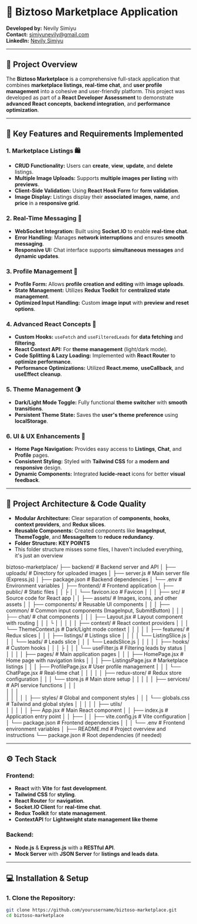 # 🛒 Biztoso Marketplace Application

**Developed by:** Nevily Simiyu  
**Contact:** [simiyunevily@gmail.com](mailto:simiyunevily@gmail.com)  
**LinkedIn:** [Nevily Simiyu](https://www.linkedin.com/in/nevily-simiyu/)

---

## 🌟 **Project Overview**

The **Biztoso Marketplace** is a comprehensive full-stack application that combines **marketplace listings**, **real-time chat**, and **user profile management** into a cohesive and user-friendly platform. This project was developed as part of a **React Developer Assessment** to demonstrate **advanced React concepts**, **backend integration**, and **performance optimization**.

---

## 🎯 **Key Features and Requirements Implemented**

### 1. **Marketplace Listings 🛍️**
- **CRUD Functionality:** Users can **create**, **view**, **update**, and **delete** listings.
- **Multiple Image Uploads:** Supports **multiple images per listing** with **previews**.
- **Client-Side Validation:** Using **React Hook Form** for **form validation**.
- **Image Display:** Listings display their **associated images**, **name**, and **price** in a **responsive grid**.

### 2. **Real-Time Messaging 💬**
- **WebSocket Integration:** Built using **Socket.IO** to enable **real-time chat**.
- **Error Handling:** Manages **network interruptions** and ensures **smooth messaging**.
- **Responsive UI:** Chat interface supports **simultaneous messages** and **dynamic updates**.

### 3. **Profile Management 👤**
- **Profile Form:** Allows **profile creation and editing** with **image uploads**.
- **State Management:** Utilizes **Redux Toolkit** for **centralized state management**.
- **Optimized Input Handling:** Custom **image input** with **preview and reset options**.

### 4. **Advanced React Concepts 🚀**
- **Custom Hooks:** `useFetch` and `useFilteredLeads` for **data fetching** and **filtering**.
- **React Context API:** For **theme management** (light/dark mode).
- **Code Splitting & Lazy Loading:** Implemented with **React Router** to **optimize performance**.
- **Performance Optimizations:** Utilized **React.memo**, **useCallback**, and **useEffect** **cleanup**.

### 5. **Theme Management 🌗**
- **Dark/Light Mode Toggle:** Fully functional **theme switcher** with **smooth transitions**.
- **Persistent Theme State:** Saves the **user's theme preference** using **localStorage**.

### 6. **UI & UX Enhancements 🎨**
- **Home Page Navigation:** Provides easy access to **Listings**, **Chat**, and **Profile** pages.
- **Consistent Styling:** Styled with **Tailwind CSS** for a **modern and responsive** design.
- **Dynamic Components:** Integrated **lucide-react** icons for better **visual feedback**.

---

## 🚦 **Project Architecture & Code Quality**

- **Modular Architecture:** Clear separation of **components**, **hooks**, **context providers**, and **Redux slices**.
- **Reusable Components:** Created components like **ImageInput**, **ThemeToggle**, and **MessageItem** to **reduce redundancy**.
- **Folder Structure:**
**KEY POINTS**
 - This folder structure misses some files, I haven't included everything, it's just an overview
 
biztoso-marketplace/
├── backend/                      # Backend server and API
│   ├── uploads/                  # Directory for uploaded images
│   ├── server.js                 # Main server file (Express.js)
│   ├── package.json              # Backend dependencies
│   └── .env                      # Environment variables
│
├── frontend/                     # Frontend application
│   ├── public/                   # Static files
│   │   ├
│   │   └── favicon.ico           # Favicon
│   │
│   ├── src/                      # Source code for React app
│   │   ├── assets/               # Images, icons, and other assets
│   │   ├── components/           # Reusable UI components
│   │   │   ├── common/           # Common input components (ImageInput, SubmitButton)
│   │   │   ├── chat/           # chat components
│   │   │   ├── Layout.jsx        # Layout component with routing
│   │   │   └
│   │   │
│   │   ├── context/              # React context providers
│   │   │   └── ThemeContext.js   # Dark/Light mode context
│   │   │
│   │   ├── features/             # Redux slices
│   │   │   ├── listings/         # Listings slice
│   │   │   │   └── ListingSlice.js
│   │   │   └── leads/            # Leads slice
│   │   │       └── LeadsSlice.js
│   │   │
│   │   ├── hooks/                # Custom hooks
│   │   │   ├
│   │   │   └── useFilter.js      # Filtering leads by status
│   │   │
│   │   ├── pages/                # Main application pages
│   │   │   ├── HomePage.jsx      # Home page with navigation links
│   │   │   ├── ListingsPage.jsx  # Marketplace listings
│   │   │   ├── ProfilePage.jsx   # User profile management
│   │   │   └── ChatPage.jsx      # Real-time chat
│   │   │
│   │   ├── redux-store/          # Redux store configuration
│   │   │   └── store.js          # Main store setup
│   │   │
│   │   ├── services/             # API service functions
│   │   │   
│   │   │   
│   │   │
│   │   ├── styles/               # Global and component styles
│   │   │   └── globals.css         # Tailwind and global styles
│   │   │
│   │   ├── utils/               
│   │   │
│   │   ├── App.jsx               # Main React component
│   │   ├── index.js              # Application entry point
│   │   ├── 
│   │   ├── vite.config.js        # Vite configuration
│   │   └── package.json          # Frontend dependencies
│   │
│   └── .env                      # Frontend environment variables
│
├── README.md                     # Project overview and instructions
└── package.json                  # Root dependencies (if needed)









---

## ⚙️ **Tech Stack**

### Frontend:
- **React** with **Vite** for **fast development**.
- **Tailwind CSS** for **styling**.
- **React Router** for **navigation**.
- **Socket.IO Client** for **real-time chat**.
- **Redux Toolkit** for **state management**.
- **ContextAPI** for **Lightweight state management like theme**

### Backend:
- **Node.js** & **Express.js** with a **RESTful API**.
- **Mock Server** with **JSON Server** for **listings and leads data**.

---

## 💻 **Installation & Setup**

### 1. **Clone the Repository:**
```bash
git clone https://github.com/yourusername/biztoso-marketplace.git
cd biztoso-marketplace


